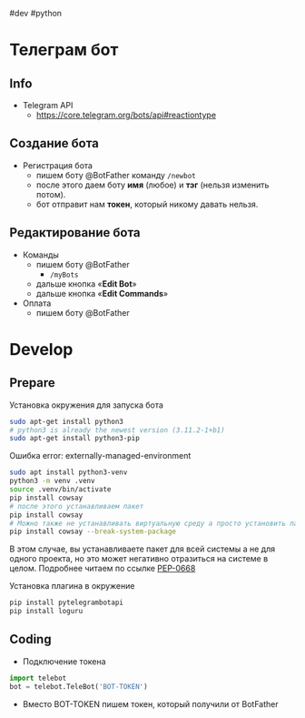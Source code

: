#dev #python

# Телеграм бот
## Info
- Telegram API
	- https://core.telegram.org/bots/api#reactiontype

## Создание бота
- Регистрация бота
	- пишем боту @BotFather команду `/newbot`
	- после этого даем боту **имя** (любое) и **тэг** (нельзя изменить потом).
	- бот отправит нам **токен**, который никому давать нельзя.

## Редактирование бота
- Команды
	- пишем боту @BotFather
		- `/myBots`
	- дальше кнопка «**Edit Bot**»
	- дальше кнопка «**Edit Commands**»
- Оплата
	- пишем боту @BotFather

# Develop
## Prepare
Установка окружения для запуска бота
```bash
sudo apt-get install python3
# python3 is already the newest version (3.11.2-1+b1)
sudo apt-get install python3-pip
```
Ошибка error: externally-managed-environment
```bash
sudo apt install python3-venv
python3 -m venv .venv
source .venv/bin/activate
pip install cowsay
# после этого устанавливаем пакет
pip install cowsay
# Можно также не устанавливать виртуальную среду а просто установить пакет с тегом
pip install cowsay --break-system-package
```
В этом случае, вы устанавливаете пакет для всей системы а не для одного проекта, но это может негативно отразиться на системе в целом. Подробнее читаем по ссылке [PEP-0668](https://peps.python.org/pep-0668/)

Установка плагина в окружение
```bash
pip install pytelegrambotapi
pip install loguru
```

## Coding
- Подключение токена
```python
import telebot
bot = telebot.TeleBot('BOT-TOKEN')
```
- Вместо BOT-TOKEN пишем токен, который получили от BotFather


